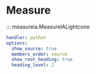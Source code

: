 # Measure

::: measureia.MeasureIALightcone
```yaml
handler: python
options:
  show_source: true
  members_order: source
  show_root_heading: true
  heading_level: 2
